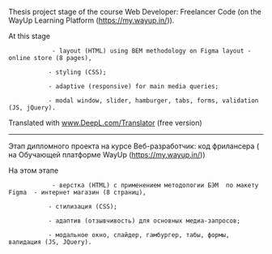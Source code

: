 Thesis project stage of the course Web Developer: Freelancer Code (on the WayUp Learning Platform (https://my.wayup.in/)).

At this stage  

                - layout (HTML) using BEM methodology on Figma layout - online store (8 pages),

               - styling (CSS);
               
               - adaptive (responsive) for main media queries;
               
               - modal window, slider, hamburger, tabs, forms, validation (JS, jQuery). 


Translated with www.DeepL.com/Translator (free version)

----------------------------------------------------------------------------------------------------------------------------

Этап дипломного проекта на курсе Веб-разработчик: код фрилансера ( на  Обучающей платформе WayUp (https://my.wayup.in/))

На этом этапе  

                - верстка (HTML) с применением методологии БЭМ  по макету Figma  - интернет магазин (8 страниц),

               - стилизация (CSS);
               
               - адаптив (отзывчивость) для основных медиа-запросов;
               
               - модальное окно, слайдер, гамбургер, табы, формы, валидация (JS, JQuery). 
